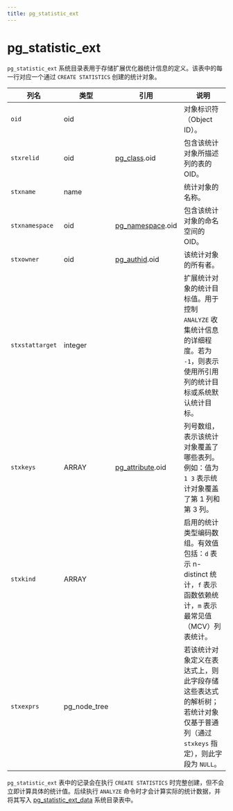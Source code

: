 ```yaml
---
title: pg_statistic_ext
---
```


# pg_statistic_ext

`pg_statistic_ext` 系统目录表用于存储扩展优化器统计信息的定义。该表中的每一行对应一个通过 `CREATE STATISTICS` 创建的统计对象。

| 列名          | 类型       | 引用                          | 说明                                                                 |
|---------------|------------|-------------------------------|----------------------------------------------------------------------|
| `oid`         | oid        |                               | 对象标识符（Object ID）。                                             |
| `stxrelid`    | oid        | [pg_class](./pg-class.md).oid | 包含该统计对象所描述列的表的 OID。                                     |
| `stxname`     | name       |                               | 统计对象的名称。                                                      |
| `stxnamespace`| oid        | [pg_namespace](./pg-namespace.md).oid | 包含该统计对象的命名空间的 OID。                                      |
| `stxowner`    | oid        | [pg_authid](./pg-authid.md).oid | 该统计对象的所有者。                                                 |
| `stxstattarget` | integer   |                               | 扩展统计对象的统计目标值。用于控制 `ANALYZE` 收集统计信息的详细程度。若为 `-1`，则表示使用所引用列的统计目标或系统默认统计目标。 |
| `stxkeys`     | ARRAY      | [pg_attribute](./pg-attribute.md).oid | 列号数组，表示该统计对象覆盖了哪些表列。例如：值为 `1 3` 表示统计对象覆盖了第 1 列和第 3 列。 |
| `stxkind`     | ARRAY      |                               | 启用的统计类型编码数组。有效值包括：`d` 表示 n-distinct 统计，`f` 表示函数依赖统计，`m` 表示最常见值（MCV）列表统计。 |
| `stxexprs`    | pg_node_tree |                               | 若该统计对象定义在表达式上，则此字段存储这些表达式的解析树；若统计对象仅基于普通列（通过 `stxkeys` 指定），则此字段为 `NULL`。 |

`pg_statistic_ext` 表中的记录会在执行 `CREATE STATISTICS` 时完整创建，但不会立即计算具体的统计值。后续执行 `ANALYZE` 命令时才会计算实际的统计数据，并将其写入 [pg_statistic_ext_data](./pg-statistic-ext-data.md) 系统目录表中。
